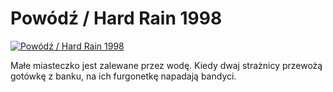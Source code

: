Powódź / Hard Rain 1998 
=============
[![Powódź / Hard Rain 1998 ](http://vidos.pl/images/player.gif)](http://vidos.pl/powodz-hard-rain-1998)

 Małe miasteczko jest zalewane przez wodę. Kiedy dwaj strażnicy przewożą gotówkę z banku, na ich furgonetkę napadają bandyci.

